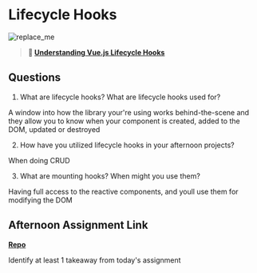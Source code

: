 # Lifecycle Hooks

![replace_me](https://codeworks.blob.core.windows.net/public/assets/img/illustrations/placeholder.svg)

> **📖 [Understanding Vue.js Lifecycle Hooks](https://codeworksacademy.com/fs-student-guide/resources/wk6/03-Vue-Lifecycle-Hooks)**

## Questions

1. What are lifecycle hooks? What are lifecycle hooks used for?

A window into how the library your're using works behind-the-scene and they allow you to know when your component is created, added to the DOM, updated or destroyed

2. How have you utilized lifecycle hooks in your afternoon projects?

When doing CRUD

3. What are mounting hooks? When might you use them?

Having full access to the reactive components, and youll use them for modifying the DOM

## Afternoon Assignment Link

**[Repo](https://github.com/zaneljensen/summer22-gregslist-vue)**

Identify at least 1 takeaway from today's assignment
